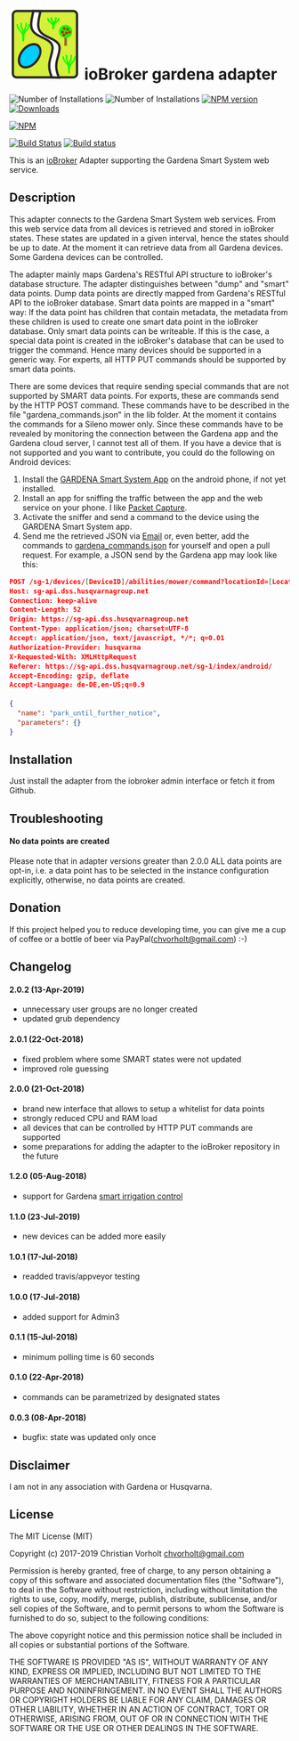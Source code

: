 ![Logo](admin/gardena.png)
ioBroker gardena adapter
=================
![Number of Installations](http://iobroker.live/badges/gardena-installed.svg) ![Number of Installations](http://iobroker.live/badges/gardena-stable.svg) [![NPM version](http://img.shields.io/npm/v/iobroker.gardena.svg)](https://www.npmjs.com/package/iobroker.gardena)
[![Downloads](https://img.shields.io/npm/dm/iobroker.gardena.svg)](https://www.npmjs.com/package/iobroker.gardena)

[![NPM](https://nodei.co/npm/iobroker.gardena.png?downloads=true)](https://nodei.co/npm/iobroker.gardena/)

[![Build Status](https://travis-ci.org/t4qjXH8N/ioBroker.gardena.svg?branch=master)](https://travis-ci.org/t4qjXH8N/ioBroker.gardena)
[![Build status](https://ci.appveyor.com/api/projects/status/4gkr4kig83dhsa0h/branch/master?svg=true)](https://ci.appveyor.com/project/t4qjXH8N/iobroker-gardena/branch/master)

This is an [ioBroker](https://github.com/ioBroker/ioBroker) Adapter supporting the Gardena Smart System web service.  

## Description

This adapter connects to the Gardena Smart System web services. From this web service data from all devices  is retrieved and stored in ioBroker states. These states are updated in a given interval, hence the states should be up to date. At the moment it can retrieve data from all Gardena devices. Some Gardena devices can be controlled.

The adapter mainly maps Gardena's RESTful API structure to ioBroker's database structure. The adapter distinguishes between "dump" and "smart" data points. Dump data points are directly mapped from Gardena's RESTful API to the ioBroker database. Smart data points are mapped in a "smart" way: If the data point has children that contain metadata, the metadata from these children is used to create one smart data point in the ioBroker database. Only smart data points can be writeable. If this is the case, a special data point is created in the ioBroker's database that can be used to trigger the command. Hence many devices should be supported in a generic way. For experts, all HTTP PUT commands should be supported by smart data points.    

There are some devices that require sending special commands that are not supported by SMART data points. For exports, these are commands send by the HTTP POST command. These commands have to be described in the file "gardena_commands.json" in the lib folder. At the moment it contains the commands for a Sileno mower only. Since these commands have to be revealed by monitoring the connection between the Gardena app and the Gardena cloud server, I cannot test all of them. If you have a device that is not supported and you want to contribute, you could do the following on Android devices: 

1. Install the [GARDENA Smart System App](https://play.google.com/store/apps/details?id=com.gardena.smartgarden&hl=en) on the android phone, if not yet installed.
2. Install an app for sniffing the traffic between the app and the web service on your phone. I like [Packet Capture](https://play.google.com/store/apps/details?id=app.greyshirts.sslcapture&hl=en).
3. Activate the sniffer and send a command to the device using the GARDENA Smart System app.
4. Send me the retrieved JSON via [Email](mailto:chvorholt@gmail.com) or, even better, add the commands to [gardena_commands.json](/lib/gardena_commands.json) for yourself and open a pull request. For example, a JSON send by the Gardena app may look like this:

```json
POST /sg-1/devices/[DeviceID]/abilities/mower/command?locationId=[LocationID] HTTP/1.1
Host: sg-api.dss.husqvarnagroup.net
Connection: keep-alive
Content-Length: 52
Origin: https://sg-api.dss.husqvarnagroup.net
Content-Type: application/json; charset=UTF-8
Accept: application/json, text/javascript, */*; q=0.01
Authorization-Provider: husqvarna
X-Requested-With: XMLHttpRequest
Referer: https://sg-api.dss.husqvarnagroup.net/sg-1/index/android/
Accept-Encoding: gzip, deflate
Accept-Language: de-DE,en-US;q=0.9

{
  "name": "park_until_further_notice",
  "parameters": {}
}
```

## Installation
Just install the adapter from the iobroker admin interface or fetch it from Github.

## Troubleshooting
#### No data points are created
Please note that in adapter versions greater than 2.0.0 ALL data points are opt-in, i.e. a data point has to be selected in the instance configuration explicitly, otherwise, no data points are created.

## Donation
If this project helped you to reduce developing time, you can give me a cup of coffee or a bottle of beer via PayPal(chvorholt@gmail.com) :-)  

## Changelog
#### 2.0.2 (13-Apr-2019)
- unnecessary user groups are no longer created 
- updated grub dependency

#### 2.0.1 (22-Oct-2018)
- fixed problem where some SMART states were not updated
- improved role guessing

#### 2.0.0 (21-Oct-2018)
- brand new interface that allows to setup a whitelist for data points
- strongly reduced CPU and RAM load
- all devices that can be controlled by HTTP PUT commands are supported
- some preparations for adding the adapter to the ioBroker repository in the future

#### 1.2.0 (05-Aug-2018)
- support for Gardena [smart irrigation control](https://www.gardena.com/int/products/smart/smart-system/pim94995109/967669901/)

#### 1.1.0 (23-Jul-2019)
- new devices can be added more easily 

#### 1.0.1 (17-Jul-2018)
- readded travis/appveyor testing

#### 1.0.0 (17-Jul-2018)
- added support for Admin3

#### 0.1.1 (15-Jul-2018)
- minimum polling time is 60 seconds

#### 0.1.0 (22-Apr-2018)
- commands can be parametrized by designated states

#### 0.0.3 (08-Apr-2018)
- bugfix: state was updated only once

## Disclaimer
I am not in any association with Gardena or Husqvarna.

## License
The MIT License (MIT)

Copyright (c) 2017-2019 Christian Vorholt <chvorholt@gmail.com>

Permission is hereby granted, free of charge, to any person obtaining a copy
of this software and associated documentation files (the "Software"), to deal
in the Software without restriction, including without limitation the rights
to use, copy, modify, merge, publish, distribute, sublicense, and/or sell
copies of the Software, and to permit persons to whom the Software is
furnished to do so, subject to the following conditions:

The above copyright notice and this permission notice shall be included in
all copies or substantial portions of the Software.

THE SOFTWARE IS PROVIDED "AS IS", WITHOUT WARRANTY OF ANY KIND, EXPRESS OR
IMPLIED, INCLUDING BUT NOT LIMITED TO THE WARRANTIES OF MERCHANTABILITY,
FITNESS FOR A PARTICULAR PURPOSE AND NONINFRINGEMENT. IN NO EVENT SHALL THE
AUTHORS OR COPYRIGHT HOLDERS BE LIABLE FOR ANY CLAIM, DAMAGES OR OTHER
LIABILITY, WHETHER IN AN ACTION OF CONTRACT, TORT OR OTHERWISE, ARISING FROM,
OUT OF OR IN CONNECTION WITH THE SOFTWARE OR THE USE OR OTHER DEALINGS IN
THE SOFTWARE.
